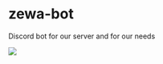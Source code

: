 # zewa-bot
Discord bot for our server and for our needs

[![](http://dockerbuildbadges.quelltext.eu/status.svg?organization=zewacrit&repository=zewa-bot)](https://hub.docker.com/r/zewacrit/zewa-bot/builds/)
